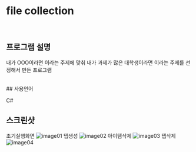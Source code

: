 # file collection
</br>

## 프로그램 설명
내가 OOO이라면 이라는 주제에 맞춰 내가 과제가 많은 대학생이라면 이라는 주제를 선정해서 만든 프로그램

</br>
## 사용언어

C#
</br>

## 스크린샷
초기실행화면
![image01](https://user-images.githubusercontent.com/50066666/100964795-b2f3e300-356c-11eb-965b-9a227e5c3c1b.png)
탭생성
![image02](https://user-images.githubusercontent.com/50066666/100964797-b2f3e300-356c-11eb-99bf-f663a8ddf3f5.png)
아이템삭제
![image03](https://user-images.githubusercontent.com/50066666/100964787-b12a1f80-356c-11eb-8bfd-78dc8a03a176.png)
탭삭제
![image04](https://user-images.githubusercontent.com/50066666/100964794-b2f3e300-356c-11eb-9480-eac8640d015e.png)



